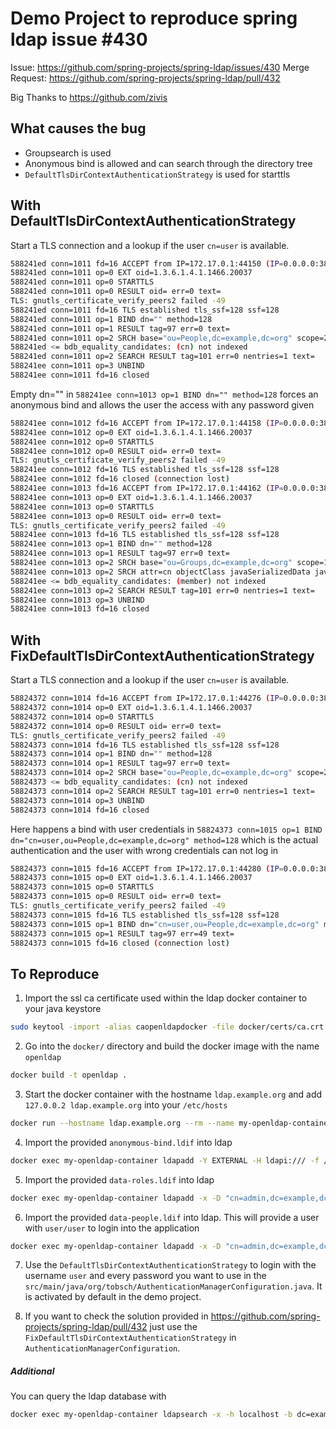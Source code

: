 # Demo Project to reproduce spring ldap issue #430

Issue: https://github.com/spring-projects/spring-ldap/issues/430
Merge Request: https://github.com/spring-projects/spring-ldap/pull/432

Big Thanks to https://github.com/zivis

## What causes the bug

* Groupsearch is used
* Anonymous bind is allowed and can search through the directory tree
* `DefaultTlsDirContextAuthenticationStrategy` is used for starttls


## With DefaultTlsDirContextAuthenticationStrategy

Start a TLS connection and a lookup if the user `cn=user` is available.

```bash
588241ed conn=1011 fd=16 ACCEPT from IP=172.17.0.1:44150 (IP=0.0.0.0:389)
588241ed conn=1011 op=0 EXT oid=1.3.6.1.4.1.1466.20037
588241ed conn=1011 op=0 STARTTLS
588241ed conn=1011 op=0 RESULT oid= err=0 text=
TLS: gnutls_certificate_verify_peers2 failed -49
588241ed conn=1011 fd=16 TLS established tls_ssf=128 ssf=128
588241ed conn=1011 op=1 BIND dn="" method=128
588241ed conn=1011 op=1 RESULT tag=97 err=0 text=
588241ed conn=1011 op=2 SRCH base="ou=People,dc=example,dc=org" scope=2 deref=3 filter="(cn=user)"
588241ed <= bdb_equality_candidates: (cn) not indexed
588241ed conn=1011 op=2 SEARCH RESULT tag=101 err=0 nentries=1 text=
588241ee conn=1011 op=3 UNBIND
588241ee conn=1011 fd=16 closed
```

Empty dn="" in `588241ee conn=1013 op=1 BIND dn="" method=128` forces an anonymous bind and allows the user the access with any password given

```bash
588241ee conn=1012 fd=16 ACCEPT from IP=172.17.0.1:44158 (IP=0.0.0.0:389)
588241ee conn=1012 op=0 EXT oid=1.3.6.1.4.1.1466.20037
588241ee conn=1012 op=0 STARTTLS
588241ee conn=1012 op=0 RESULT oid= err=0 text=
TLS: gnutls_certificate_verify_peers2 failed -49
588241ee conn=1012 fd=16 TLS established tls_ssf=128 ssf=128
588241ee conn=1012 fd=16 closed (connection lost)
588241ee conn=1013 fd=16 ACCEPT from IP=172.17.0.1:44162 (IP=0.0.0.0:389)
588241ee conn=1013 op=0 EXT oid=1.3.6.1.4.1.1466.20037
588241ee conn=1013 op=0 STARTTLS
588241ee conn=1013 op=0 RESULT oid= err=0 text=
TLS: gnutls_certificate_verify_peers2 failed -49
588241ee conn=1013 fd=16 TLS established tls_ssf=128 ssf=128
588241ee conn=1013 op=1 BIND dn="" method=128
588241ee conn=1013 op=1 RESULT tag=97 err=0 text=
588241ee conn=1013 op=2 SRCH base="ou=Groups,dc=example,dc=org" scope=1 deref=3 filter="(member=cn=user,ou=people,dc=example,dc=org)"
588241ee conn=1013 op=2 SRCH attr=cn objectClass javaSerializedData javaClassName javaFactory javaCodeBase javaReferenceAddress javaClassNames javaRemoteLocation
588241ee <= bdb_equality_candidates: (member) not indexed
588241ee conn=1013 op=2 SEARCH RESULT tag=101 err=0 nentries=1 text=
588241ee conn=1013 op=3 UNBIND
588241ee conn=1013 fd=16 closed
```

## With FixDefaultTlsDirContextAuthenticationStrategy

Start a TLS connection and a lookup if the user `cn=user` is available.

```bash
58824372 conn=1014 fd=16 ACCEPT from IP=172.17.0.1:44276 (IP=0.0.0.0:389)
58824372 conn=1014 op=0 EXT oid=1.3.6.1.4.1.1466.20037
58824372 conn=1014 op=0 STARTTLS
58824372 conn=1014 op=0 RESULT oid= err=0 text=
TLS: gnutls_certificate_verify_peers2 failed -49
58824373 conn=1014 fd=16 TLS established tls_ssf=128 ssf=128
58824373 conn=1014 op=1 BIND dn="" method=128
58824373 conn=1014 op=1 RESULT tag=97 err=0 text=
58824373 conn=1014 op=2 SRCH base="ou=People,dc=example,dc=org" scope=2 deref=3 filter="(cn=user)"
58824373 <= bdb_equality_candidates: (cn) not indexed
58824373 conn=1014 op=2 SEARCH RESULT tag=101 err=0 nentries=1 text=
58824373 conn=1014 op=3 UNBIND
58824373 conn=1014 fd=16 closed
```

Here happens a bind with user credentials in `58824373 conn=1015 op=1 BIND dn="cn=user,ou=People,dc=example,dc=org" method=128` which is the actual authentication and the user with wrong credentials can not log in

```bash
58824373 conn=1015 fd=16 ACCEPT from IP=172.17.0.1:44280 (IP=0.0.0.0:389)
58824373 conn=1015 op=0 EXT oid=1.3.6.1.4.1.1466.20037
58824373 conn=1015 op=0 STARTTLS
58824373 conn=1015 op=0 RESULT oid= err=0 text=
TLS: gnutls_certificate_verify_peers2 failed -49
58824373 conn=1015 fd=16 TLS established tls_ssf=128 ssf=128
58824373 conn=1015 op=1 BIND dn="cn=user,ou=People,dc=example,dc=org" method=128
58824373 conn=1015 op=1 RESULT tag=97 err=49 text=
58824373 conn=1015 fd=16 closed (connection lost)
```


## To Reproduce

1. Import the ssl ca certificate used within the ldap docker container to your java keystore  

```bash
sudo keytool -import -alias caopenldapdocker -file docker/certs/ca.crt -keystore $JAVA_HOME/jre/lib/security/cacerts -storepass changeit -trustcacerts
```

2. Go into the `docker/` directory and build the docker image with the name `openldap`

```bash
docker build -t openldap .
```

3. Start the docker container with the hostname `ldap.example.org` and add `127.0.0.2 ldap.example.org` into your `/etc/hosts`

```bash
docker run --hostname ldap.example.org --rm --name my-openldap-container -p 389:389 openldap
```


4. Import the provided `anonymous-bind.ldif` into ldap

```bash
docker exec my-openldap-container ldapadd -Y EXTERNAL -H ldapi:/// -f /container/service/slapd/assets/anonymous-bind.ldif
```

5. Import the provided `data-roles.ldif` into ldap 

```bash
docker exec my-openldap-container ldapadd -x -D "cn=admin,dc=example,dc=org" -w admin -f /container/service/slapd/assets/data-roles.ldif -h ldap.example.org -ZZ
```

6. Import the provided `data-people.ldif` into ldap. This will provide a user with `user/user` to login into the application

```bash
docker exec my-openldap-container ldapadd -x -D "cn=admin,dc=example,dc=org" -w admin -f /container/service/slapd/assets/data-people.ldif -h ldap.example.org -ZZ
```

7. Use the `DefaultTlsDirContextAuthenticationStrategy` to login with the username `user` and every password you want to use in the `src/main/java/org/tobsch/AuthenticationManagerConfiguration.java`. It is activated by default in the demo project.


8. If you want to check the solution provided in https://github.com/spring-projects/spring-ldap/pull/432 just use the `FixDefaultTlsDirContextAuthenticationStrategy` in `AuthenticationManagerConfiguration`.



##### Additional

You can query the ldap database with

```bash
docker exec my-openldap-container ldapsearch -x -h localhost -b dc=example,dc=org -D "cn=admin,dc=example,dc=org" -w admin
```
